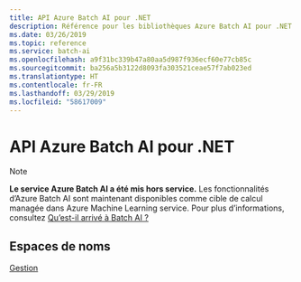 ```yaml
---
title: API Azure Batch AI pour .NET
description: Référence pour les bibliothèques Azure Batch AI pour .NET
ms.date: 03/26/2019
ms.topic: reference
ms.service: batch-ai
ms.openlocfilehash: a9f31bc339b47a80aa5d987f936ecf60e77cb85c
ms.sourcegitcommit: ba256a5b3122d8093fa303521ceae57f7ab023ed
ms.translationtype: HT
ms.contentlocale: fr-FR
ms.lasthandoff: 03/29/2019
ms.locfileid: "58617009"
---
```

# <a name="azure-batch-ai-apis-for-net"></a>API Azure Batch AI pour .NET

>[!Note]
>**Le service Azure Batch AI a été mis hors service.** Les fonctionnalités d’Azure Batch AI sont maintenant disponibles comme cible de calcul managée dans Azure Machine Learning service. Pour plus d’informations, consultez [Qu’est-il arrivé à Batch AI ?](https://aka.ms/batchai-retirement)

## <a name="namespaces"></a>Espaces de noms

[Gestion](/dotnet/api/overview/azure/batchai/management)
